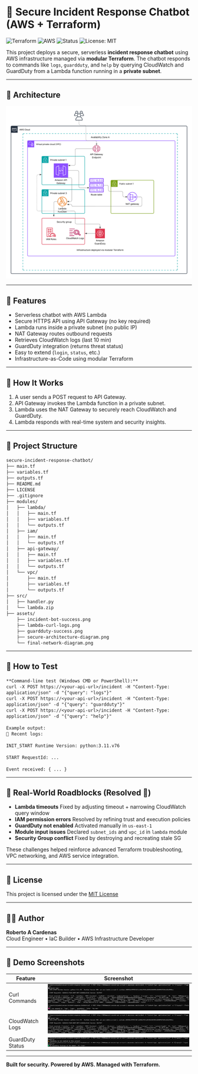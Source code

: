 # 🔐 Secure Incident Response Chatbot (AWS + Terraform)

![Terraform](https://img.shields.io/badge/IaC-Terraform-623CE4?logo=terraform)
![AWS](https://img.shields.io/badge/Cloud-AWS-232F3E?logo=amazon-aws)
![Status](https://img.shields.io/badge/Deployed-Yes-success)
![License: MIT](https://img.shields.io/badge/license-MIT-green)

This project deploys a secure, serverless **incident response chatbot** using AWS infrastructure managed via **modular Terraform**. The chatbot responds to commands like `logs`, `guardduty`, and `help` by querying CloudWatch and GuardDuty from a Lambda function running in a **private subnet**.

---

## 📸 Architecture

![Architecture Diagram](./assets/diagram.png)

---

## 🚀 Features

- Serverless chatbot with AWS Lambda
- Secure HTTPS API using API Gateway (no key required)
- Lambda runs inside a private subnet (no public IP)
- NAT Gateway routes outbound requests
- Retrieves CloudWatch logs (last 10 min)
- GuardDuty integration (returns threat status)
- Easy to extend (`login`, `status`, etc.)
- Infrastructure-as-Code using modular Terraform

---

## 🧠 How It Works

1. A user sends a POST request to API Gateway.
2. API Gateway invokes the Lambda function in a private subnet.
3. Lambda uses the NAT Gateway to securely reach CloudWatch and GuardDuty.
4. Lambda responds with real-time system and security insights.

---

## 📁 Project Structure

```
secure-incident-response-chatbot/
├── main.tf
├── variables.tf
├── outputs.tf
├── README.md
├── LICENSE
├── .gitignore
├── modules/
│   ├── lambda/
│   │   ├── main.tf
│   │   ├── variables.tf
│   │   └── outputs.tf
│   ├── iam/
│   │   ├── main.tf
│   │   └── outputs.tf
│   ├── api-gateway/
│   │   ├── main.tf
│   │   ├── variables.tf
│   │   └── outputs.tf
│   └── vpc/
│       ├── main.tf
│       ├── variables.tf
│       └── outputs.tf
├── src/
│   ├── handler.py
│   └── lambda.zip
├── assets/
    ├── incident-bot-success.png
    ├── lambda-curl-logs.png
    ├── guardduty-success.png
    ├── secure-architecture-diagram.png
    └── final-network-diagram.png
```

---

## 🧪 How to Test
```
**Command-line test (Windows CMD or PowerShell):**
curl -X POST https://<your-api-url>/incident -H "Content-Type: application/json" -d "{"query": "logs"}"
curl -X POST https://<your-api-url>/incident -H "Content-Type: application/json" -d "{"query": "guardduty"}"
curl -X POST https://<your-api-url>/incident -H "Content-Type: application/json" -d "{"query": "help"}"

Example output:
📄 Recent logs:

INIT_START Runtime Version: python:3.11.v76

START RequestId: ...

Event received: { ... }
```
---

## 🧱 Real-World Roadblocks (Resolved 💪)

- **Lambda timeouts** Fixed by adjusting timeout + narrowing CloudWatch query window  
- **IAM permission errors**  Resolved by refining trust and execution policies  
- **GuardDuty not enabled**  Activated manually in `us-east-1`  
- **Module input issues**  Declared `subnet_ids` and `vpc_id` in `lambda` module  
- **Security Group conflict**  Fixed by destroying and recreating stale SG  

These challenges helped reinforce advanced Terraform troubleshooting, VPC networking, and AWS service integration.

---

## 🧾 License

This project is licensed under the [MIT License](./LICENSE)

---

## 👨‍💻 Author

**Roberto A Cardenas**  
Cloud Engineer • IaC Builder • AWS Infrastructure Developer

---

## 📸 Demo Screenshots

| Feature            | Screenshot |
|--------------------|------------|
| Curl Commands      | ![curl](./assets/bot-private-subnet-curl-test.png) |
| CloudWatch Logs    | ![logs](./assets/chatbot-cloudwatch-logs.png)      |
| GuardDuty Status   | ![guard](./assets/guardDuty.png)                   |

---

**Built for security. Powered by AWS. Managed with Terraform.**

